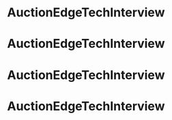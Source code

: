 # AuctionEdgeTechInterview
# AuctionEdgeTechInterview
# AuctionEdgeTechInterview
# AuctionEdgeTechInterview
